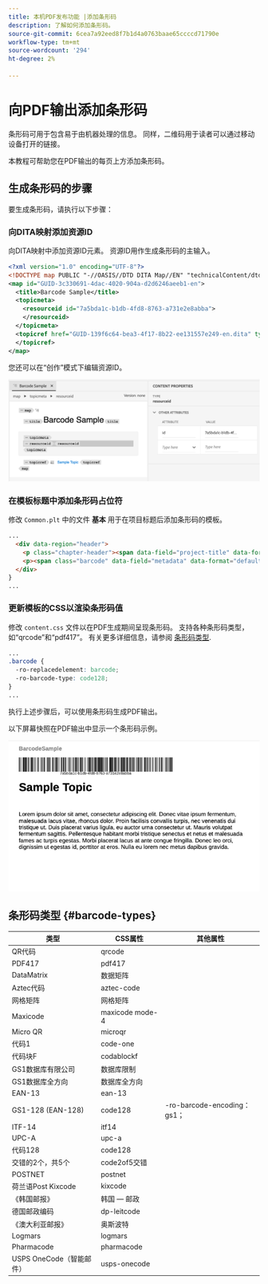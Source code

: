 ```yaml
---
title: 本机PDF发布功能 |添加条形码
description: 了解如何添加条形码。
source-git-commit: 6cea7a92eed8f7b1d4a0763baae65ccccd71790e
workflow-type: tm+mt
source-wordcount: '294'
ht-degree: 2%

---
```


# 向PDF输出添加条形码

条形码可用于包含易于由机器处理的信息。 同样，二维码用于读者可以通过移动设备打开的链接。

本教程可帮助您在PDF输出的每页上方添加条形码。

## 生成条形码的步骤

要生成条形码，请执行以下步骤：

### 向DITA映射添加资源ID

向DITA映射中添加资源ID元素。 资源ID用作生成条形码的主输入。

```xml
<?xml version="1.0" encoding="UTF-8"?>
<!DOCTYPE map PUBLIC "-//OASIS//DTD DITA Map//EN" "technicalContent/dtd/map.dtd">
<map id="GUID-3c330691-4dac-4020-904a-d2d6246aeeb1-en">
  <title>Barcode Sample</title>
  <topicmeta>
    <resourceid id="7a5bda1c-b1db-4fd8-8763-a731e2e8abba">
    </resourceid>
  </topicmeta>
  <topicref href="GUID-139f6c64-bea3-4f17-8b22-ee131557e249-en.dita" type="topic">
  </topicref>
</map>  
```

您还可以在“创作”模式下编辑资源ID。

<img src="./assets/barcode-map.png" alt="带条形码的示例输出" width="700">


### 在模板标题中添加条形码占位符

修改 `Common.plt` 中的文件 **基本** 用于在项目标题后添加条形码的模板。

```html
...
  <div data-region="header">
    <p class="chapter-header"><span data-field="project-title" data-format="default">Project Title</span> </p>
    <p><span class="barcode" data-field="metadata" data-format="default" data-subtype="//resourceid/@id">Resource ID (barcode)</span></p>
  </div>
} 
...
```


### 更新模板的CSS以渲染条形码值

修改 `content.css` 文件以在PDF生成期间呈现条形码。 支持各种条形码类型，如“qrcode”和“pdf417”。  有关更多详细信息，请参阅 [条形码类型](#barcode-types).



```css
...
.barcode {
  -ro-replacedelement: barcode;
  -ro-barcode-type: code128;
}
...
```

执行上述步骤后，可以使用条形码生成PDF输出。

以下屏幕快照在PDF输出中显示一个条形码示例。

<img src="./assets/barcode-output-sample.png" alt="带条形码的示例输出" width="700">


## 条形码类型 {#barcode-types}

| 类型 | CSS属性 | 其他属性 |
| ------------------------------- | ----------------------- | -------------------------- |
| QR代码 | qrcode |  |
| PDF417 | pdf417 |  |
| DataMatrix | 数据矩阵 |  |
| Aztec代码 | aztec-code |  |
| 网格矩阵 | 网格矩阵 |  |
| Maxicode | maxicode mode-4 |  |
| Micro QR | microqr |  |
| 代码1 | code-one |  |
| 代码块F | codablockf |  |
| GS1数据库有限公司 | 数据库限制 |  |
| GS1数据库全方向 | 数据库全方向 |  |
| EAN-13 | ean-13 |  |
| GS1-128 (EAN-128) | code128 | -ro-barcode-encoding： gs1； |
| ITF-14 | itf14 |  |
| UPC-A | upc-a |  |
| 代码128 | code128 |  |
| 交错的2个，共5个 | code2of5交错 |  |
| POSTNET | postnet |  |
| 荷兰语Post Kixcode | kixcode |  |
| 《韩国邮报》 | 韩国 — 邮政 |  |
| 德国邮政编码 | dp-leitcode |  |
| 《澳大利亚邮报》 | 奥斯波特 |  |
| Logmars | logmars |  |
| Pharmacode | pharmacode |  |
| USPS OneCode（智能邮件） | usps-onecode |  |


